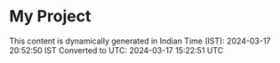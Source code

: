 # My Project

This content is dynamically generated in Indian Time (IST): 2024-03-17 20:52:50 IST
Converted to UTC: 2024-03-17 15:22:51 UTC
